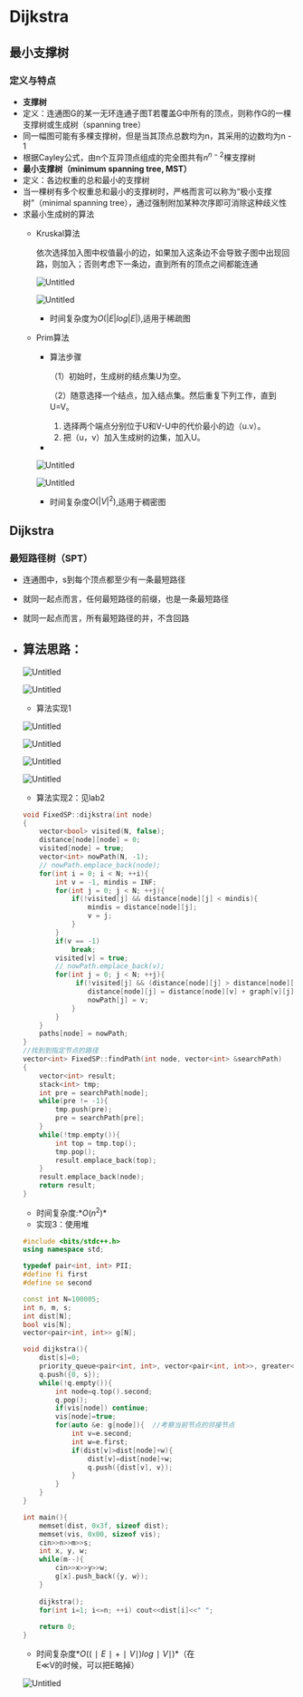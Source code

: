 # Dijkstra

## **最小支撑树**

### 定义与特点

- **支撑树**
- 定义：连通图G的某一无环连通子图T若覆盖G中所有的顶点，则称作G的一棵支撑树或生成树（spanning tree）
- 同一幅图可能有多棵支撑树，但是当其顶点总数均为n，其采用的边数均为n - 1
- 根据Cayley公式，由n个互异顶点组成的完全图共有$n^{n-2}$棵支撑树
- **最小支撑树（minimum spanning tree, MST）**
- 定义：各边权重的总和最小的支撑树
- 当一棵树有多个权重总和最小的支撑树时，严格而言可以称为“极小支撑树”（minimal spanning tree），通过强制附加某种次序即可消除这种歧义性
- 求最小生成树的算法
    - Kruskal算法
        
        依次选择加入图中权值最小的边，如果加入这条边不会导致子图中出现回路，则加入；否则考虑下一条边，直到所有的顶点之间都能连通
        
        ![Untitled](Dijkstra%20dd39cc271be44bd7940468cbad621618/Untitled.png)
        
        ![Untitled](Dijkstra%20dd39cc271be44bd7940468cbad621618/Untitled%201.png)
        
        - 时间复杂度为$O(|E|log|E|)$,适用于稀疏图
    - Prim算法
        - 算法步骤
            
            （1）初始时，生成树的结点集U为空。
            
            （2）随意选择一个结点，加入结点集。然后重复下列工作，直到U=V。
            
            1. 选择两个端点分别位于U和V-U中的代价最小的边（u.v）。
            2. 把（u，v）加入生成树的边集，加入U。
        - 
        
        ![Untitled](Dijkstra%20dd39cc271be44bd7940468cbad621618/Untitled%202.png)
        
        ![Untitled](Dijkstra%20dd39cc271be44bd7940468cbad621618/Untitled%203.png)
        
        - 时间复杂度$O(|V|^2)$,适用于稠密图

## Dijkstra

### **最短路径树（SPT）**

- 连通图中，s到每个顶点都至少有一条最短路径
- 就同一起点而言，任何最短路径的前缀，也是一条最短路径
- 就同一起点而言，所有最短路径的并，不含回路
- 算法思路：
    - 
    
    ![Untitled](Dijkstra%20dd39cc271be44bd7940468cbad621618/Untitled%204.png)
    
    ![Untitled](Dijkstra%20dd39cc271be44bd7940468cbad621618/Untitled%205.png)
    
    - 算法实现1
    
    ![Untitled](Dijkstra%20dd39cc271be44bd7940468cbad621618/Untitled%206.png)
    
    ![Untitled](Dijkstra%20dd39cc271be44bd7940468cbad621618/Untitled%207.png)
    
    ![Untitled](Dijkstra%20dd39cc271be44bd7940468cbad621618/Untitled%208.png)
    
    ![Untitled](Dijkstra%20dd39cc271be44bd7940468cbad621618/Untitled%209.png)
    
    - 算法实现2：见lab2
    
    ```cpp
    void FixedSP::dijkstra(int node)
    {
        vector<bool> visited(N, false);
        distance[node][node] = 0;
        visited[node] = true;
        vector<int> nowPath(N, -1);
        // nowPath.emplace_back(node);
        for(int i = 0; i < N; ++i){
            int v = -1, mindis = INF;
            for(int j = 0; j < N; ++j){
                if(!visited[j] && distance[node][j] < mindis){
                    mindis = distance[node][j];
                    v = j;
                }
            }
            if(v == -1)
                break;
            visited[v] = true;
            // nowPath.emplace_back(v);
            for(int j = 0; j < N; ++j){
    	         if(!visited[j] && (distance[node][j] > distance[node][v] + graph[v][j])){
                    distance[node][j] = distance[node][v] + graph[v][j];
                    nowPath[j] = v;
                }
            }
        }
        paths[node] = nowPath;
    }
    //找到到指定节点的路径
    vector<int> FixedSP::findPath(int node, vector<int> &searchPath)
    {
        vector<int> result;
        stack<int> tmp;
        int pre = searchPath[node];
        while(pre != -1){
            tmp.push(pre);
            pre = searchPath[pre];
        }
        while(!tmp.empty()){
            int top = tmp.top();
            tmp.pop();
            result.emplace_back(top);
        }
        result.emplace_back(node);
        return result;
    }
    ```
    
    - 时间复杂度:$*O(n^2)*$
    - 实现3：使用堆
    
    ```cpp
    #include <bits/stdc++.h>
    using namespace std;
    
    typedef pair<int, int> PII;
    #define fi first
    #define se second
    
    const int N=100005;
    int n, m, s;
    int dist[N];
    bool vis[N];
    vector<pair<int, int>> g[N];
    
    void dijkstra(){
        dist[s]=0;
        priority_queue<pair<int, int>, vector<pair<int, int>>, greater<pair<int, int>>> q;  //这是一个最小堆
        q.push({0, s});
        while(!q.empty()){
            int node=q.top().second;
            q.pop();
            if(vis[node]) continue;
            vis[node]=true;
            for(auto &e: g[node]){  //考察当前节点的邻接节点
                int v=e.second;
                int w=e.first;
                if(dist[v]>dist[node]+w){
                    dist[v]=dist[node]+w;
                    q.push({dist[v], v});
                }
            }
        }
    }
    
    int main(){
        memset(dist, 0x3f, sizeof dist);
        memset(vis, 0x00, sizeof vis);
        cin>>n>>m>>s;
        int x, y, w;
        while(m--){
            cin>>x>>y>>w;
            g[x].push_back({y, w});
        }
        
        dijkstra();
        for(int i=1; i<=n; ++i) cout<<dist[i]<<" ";
        
        return 0;
    }
    
    ```
    
    - 时间复杂度$*O((∣E∣+∣V∣)log∣V∣)*$（在E$\ll$V的时候，可以把E略掉）
    
    ![Untitled](Dijkstra%20dd39cc271be44bd7940468cbad621618/Untitled%2010.png)